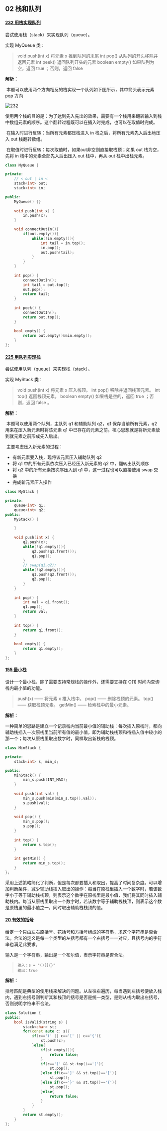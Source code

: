 ## 02 栈和队列

#### [232 用栈实现队列](https://leetcode-cn.com/problems/implement-queue-using-stacks/)

尝试使用栈（stack）来实现队列（queue）。

实现 MyQueue 类：

> void push(int x) 将元素 x 推到队列的末尾
> int pop() 从队列的开头移除并返回元素
> int peek() 返回队列开头的元素
> boolean empty() 如果队列为空，返回 true ；否则，返回 false

**解析：**

​	本题可以使用两个方向相反的栈实现一个队列如下图所示，其中箭头表示元素 pop 方向

![232](/home/wang/Desktop/TechStack/ALGLearning/LeetCode_Cpp/LeetCodeNote/STL/img/232.png)

​	使用两个栈的目的是：为了达到先入先出的效果，需要有一个栈用来翻转输入到栈中数组元素的顺序。这个翻转过程既可以在插入时完成，也可以在取值时完成。

​	在输入时进行反转：当所有元素都压栈进入 in 栈之后，将所有元素先入后出地压入 out 栈翻转数组。

​	在取值时进行反转：每次取值时，如果out非空则直接取栈顶；如果 out 栈为空，先将 in 栈中的元素全部先入后出压入 out 栈中，再从 out 栈中出栈元素。

```cpp
class MyQueue {

private:
    // < out | in <
    stack<int> out;
    stack<int> in;

public:
    MyQueue() {}
    
    void push(int x) {
        in.push(x);
    }

    void connectOutIn(){
        if(out.empty()){
            while(!in.empty()){
                int tail = in.top();
                in.pop();
                out.push(tail);
            }
        }
    }
    
    int pop() {
        connectOutIn();
        int tail = out.top();
        out.pop();
        return tail;
    }
    
    int peek() {
        connectOutIn();
        return out.top();
    }
    
    bool empty() {
        return out.empty()&&in.empty(); 
    }
};
```

#### [225 用队列实现栈](https://leetcode-cn.com/problems/implement-stack-using-queues/)

尝试使用队列（queue）来实现栈（stack）。

实现 MyStack 类：

> void push(int x) 将元素 x 压入栈顶。
> int pop() 移除并返回栈顶元素。
> int top() 返回栈顶元素。
> boolean empty() 如果栈是空的，返回 true ；否则，返回 false 。

**解析：**

​	本题可以使用两个队列，主队列 q1 和辅助队列 q2，q1 保存当前所有元素，q2 用来在压入新元素时将该元素 q1 中已存在的元素之前。核心思想就是将新元素放到就元素之前形成先入后出。

​	主要考虑压入新元素的过程：

* 有新元素要入栈，现将该元素压入辅助队列 q2
* 将 q1 中的所有元素依次压入已经压入新元素的 q2 中，翻转出队列顺序
* 将 q2 中的所有元素按次序压入到 q1 中，这一过程也可以直接使用 swap 交换
* 完成新元素压入操作

```cpp
class MyStack {

private:
    queue<int> q1;
    queue<int> q2;
public:
    MyStack() {

    }
    
    void push(int x) {
        q2.push(x);
        while(!q1.empty()){
            q2.push(q1.front());
            q1.pop();
        }
        // swap(q1,q2);
        while(!q2.empty()){
            q1.push(q2.front());
            q2.pop();
        }
    }
    
    int pop() {
        int val = q1.front();
        q1.pop();
        return val;
    }
    
    int top() {
        return q1.front();
    }
    
    bool empty() {
        return q1.empty();
    }
};
```

#### [155 最小栈](https://leetcode-cn.com/problems/min-stack/)

设计一个最小栈，除了需要支持常规栈的操作外，还需要支持在 O(1) 时间内查询栈内最小值的功能。

>push(x) —— 将元素 x 推入栈中。
>pop() —— 删除栈顶的元素。
>top() —— 获取栈顶元素。
>getMin() —— 检索栈中的最小元素。

**解析：**

​	一种简单的思路是建立一个记录栈内当前最小值的辅助栈：每次插入原栈时，都向辅助栈插入一次原栈里当前所有值的最小值，即为辅助栈栈顶和待插入值中较小的那一个；每次从原栈里取出数字时，同样取出新栈的栈顶。

```cpp
class MinStack {

private:
    stack<int> s, min_s;

public:
    MinStack() {
        min_s.push(INT_MAX);
    }
    
    void push(int val) {
        min_s.push(min(min_s.top(),val));
        s.push(val);
    }
    
    void pop() {
        min_s.pop();
        s.pop();
    }
    
    int top() {
        return s.top();
    }
    
    int getMin() {
        return min_s.top();
    }
};
```

​	采用上述策略简化了判断，但是每次都要插入和取出，提高了时间复杂度。可以增加判断条件，减少辅助栈插入取出的操作：每当在原栈里插入一个数字时，若该数字小于等于辅助栈栈顶，则表示这个数字在原栈里是最小值，我们将其同时插入辅助栈内。每当从原栈里取出一个数字时，若该数字等于辅助栈栈顶，则表示这个数是原栈里的最小值之一，同时取出辅助栈栈顶的值。

#### [20 有效的括号](https://leetcode-cn.com/problems/valid-parentheses/)

给定一个只由左右原括号、花括号和方括号组成的字符串，求这个字符串是否合法。合法的定义是每一个类型的左括号都有一个右括号一一对应，且括号内的字符串也满足此要求。

输入是一个字符串，输出是一个布尔值，表示字符串是否合法。

> ```
> 输入：s = "()[]{}"
> 输出：true
> ```

**解析：**

​	括号匹配是典型的使用栈来解决的问题。从左往右遍历，每当遇到左括号便放入栈内，遇到右括号则判断其和栈顶的括号是否是统一类型，是则从栈内取出左括号，否则说明字符串不合法。

```cpp
class Solution {
public:
    bool isValid(string s) {
        stack<char> st;
        for(const auto c: s){
            if(c=='(' || c=='[' || c=='{'){
                st.push(c);
            }else{
                if(st.empty()){
                    return false;
                }
                if(c==')' && st.top()=='('){
                    st.pop();
                }else if(c==']' && st.top()=='['){
                    st.pop();
                }else if(c=='}' && st.top()=='{'){
                    st.pop();
                }else{
                    return false;
                }
            }
        }
        return st.empty();
    }
};
```

